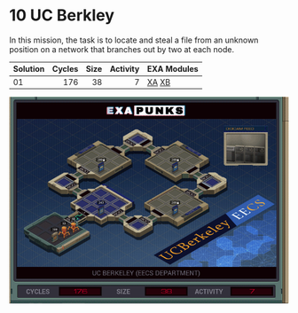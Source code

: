 # 10 UC Berkley

In this mission, the task is to locate and steal a file from an unknown position on a network that branches out by two at each node.

| Solution | Cycles | Size | Activity | EXA Modules|
|:---------|-------:|-----:|---------:|------------|
| 01       |    176 |   38 |        7 | [XA](01-XA.exa) [XB](01-XB.exa) |

![Solution 01](EXAPUNKS%20-%20UC%20Berkeley.gif "Solution 01")